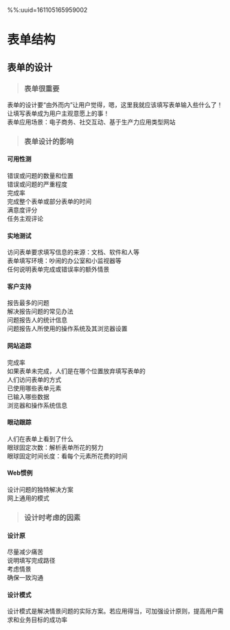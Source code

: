 %%:uuid=161105165959002
# 表单结构
## 表单的设计
>### 表单很重要
表单的设计要“由外而内”让用户觉得，嗯，这里我就应该填写表单输入些什么了！  
让填写表单成为用户主观意愿上的事！  
表单应用场景：电子商务、社交互动、基于生产力应用类型网站  

>### 表单设计的影响
#### 可用性测
错误或问题的数量和位置  
错误或问题的严重程度  
完成率  
完成整个表单或部分表单的时间  
满意度评分  
任务主观评论  
#### 实地测试
访问表单要求填写信息的来源：文档、软件和人等  
表单填写环境：吵闹的办公室和小监视器等  
任何说明表单完成或错误率的额外情景  
#### 客户支持
报告最多的问题  
解决报告问题的常见办法  
问题报告人的统计信息  
问题报告人所使用的操作系统及其浏览器设置  
#### 网站追踪
完成率  
如果表单未完成，人们是在哪个位置放弃填写表单的  
人们访问表单的方式  
已使用哪些表单元素  
已输入哪些数据  
浏览器和操作系统信息  
#### 眼动跟踪
人们在表单上看到了什么  
眼球固定次数：解析表单所花的努力  
眼球固定时间长度：看每个元素所花费的时间  
#### Web惯例
设计问题的独特解决方案  
网上通用的模式  

>### 设计时考虑的因素
#### 设计原
尽量减少痛苦  
说明填写完成路径  
考虑情景  
确保一致沟通  
#### 设计模式
设计模式是解决情景问题的实际方案。若应用得当，可加强设计原则，提高用户需求和业务目标的成功率 

